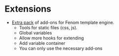 Extensions
==========

* [Extra pack](https://github.com/bzick/fenom-extra) of add-ons for Fenom template engine.
    * Tools for static files (css, js).
    * Global variables
    * Allow more hooks for extending
    * Add variable container
    * You can only use the necessary add-ons